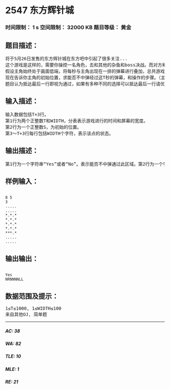 # 2547 东方辉针城   
### 时间限制： 1 s     空间限制： 32000 KB     题目等级： 黄金  
## 题目描述：  

<pre>
将于5月26日发售的东方辉针城在东方吧中引起了很多关注...
这个游戏是这样的，需要你操控一名角色，去和其他的杂鱼和boss决战。而对方和你的攻击的手段都是弹幕。在游戏中，你需要躲避他人的弹幕，并发射出自己的弹幕来攻击对方。本题中，为简单起见，只考虑对方发射的弹幕。
假设主角始终处于画面低端，将每秒与主角出现在一排的弹幕进行叠加，总共游戏进行了T秒，可以形成一个(T+1)×WIDTH大小的字符矩阵，“.”表示该点为空，“*”表示该点有至少一颗子弹。
现在告诉你主角的初始位置，求能否不中弹经过这T秒的弹幕，和操作的步骤。（主角不会⑨的）
题目认为抵达最后一行即视为通过，如果有多种不同的选择可以抵达最后一行请优先向左，其次不动，最后向右；题目保证数据合法且初始位置无弹幕。
</pre>
  
  
## 输入描述：  

<pre>
输入数据包括T+3行。  
第1行为两个正整数T和WIDTH，分表表示游戏进行的时间和屏幕的宽度。  
第2行为一个正整数S，为初始的位置。  
第3～T+3行每行包括WIDTH个字符，表示该点的状态。
</pre>
  
  
## 输出描述：  

<pre>
第1行为一个字符串“Yes”或者“No”。表示能否不中弹通过此区域。第2行为一个字符串，如果出现中弹则不输出。表示通过T秒的操作，“L”表示向左移动一个格子，“R”表示向右移动一个格子，“N”表示不动。
</pre>
  
  
## 样例输入：  

<pre><code>
8 5  
3  
.....  
.....  
*.*.*  
*.*.*  
*.*.*  
*.*.*  
***.*  
.....  
.....
</code></pre>
  
  
## 输出输出：  

<pre><code>
Yes  
NRNNNNLL
</code></pre>
  
  
## 数据范围及提示：  

<pre>
1≤T≤1000, 1≤WIDTH≤100
来自其他OJ, 简单题
</pre>
  
  
***  

##### AC: 38  
##### WA: 82  
##### TLE: 10  
##### MLE: 1  
##### RE: 21  
